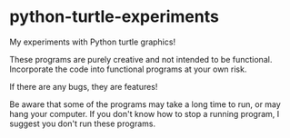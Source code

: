 # python-turtle-experiments
My experiments with Python turtle graphics!

These programs are purely creative and not intended to be functional. Incorporate the code into functional programs at your own risk.

If there are any bugs, they are features!

Be aware that some of the programs may take a long time to run, or may hang your computer. If you don't know how to stop a running program, I suggest you don't run these programs.
